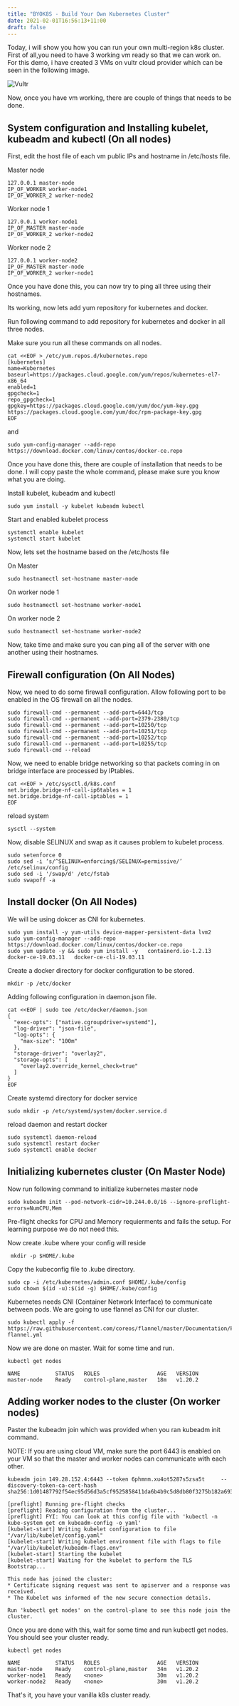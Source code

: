 ```yaml
---
title: "BYOK8S - Build Your Own Kubernetes Cluster"
date: 2021-02-01T16:56:13+11:00
draft: false
---
```


Today, i will show you how you can run your own multi-region k8s cluster. First of all,you need to have 3 working vm ready so that we can work on. For this demo, i have created 3 VMs on vultr cloud provider which can be seen in the following image.

![Vultr](/img/vultr-ym.png)

Now, once you have vm working, there are couple of things that needs to be done.

## System configuration and Installing kubelet, kubeadm and kubectl (On all nodes)

First, edit the host file of each vm public IPs and hostname in /etc/hosts file.


Master node
```
127.0.0.1 master-node
IP_OF_WORKER worker-node1
IP_OF_WORKER_2 worker-node2
```

Worker node 1
```
127.0.0.1 worker-node1
IP_OF_MASTER master-node
IP_OF_WORKER_2 worker-node2
```

Worker node 2
```
127.0.0.1 worker-node2
IP_OF_MASTER master-node
IP_OF_WORKER_2 worker-node1
```

Once you have done this, you can now try to ping all three using their hostnames.

Its working, now lets add yum repository for kubernetes and docker.

Run following command to add repository for kubernetes and docker in all three nodes.

Make sure you run all these commands on all nodes.
```
cat <<EOF > /etc/yum.repos.d/kubernetes.repo
[kubernetes]
name=Kubernetes
baseurl=https://packages.cloud.google.com/yum/repos/kubernetes-el7-x86_64
enabled=1
gpgcheck=1
repo_gpgcheck=1
gpgkey=https://packages.cloud.google.com/yum/doc/yum-key.gpg https://packages.cloud.google.com/yum/doc/rpm-package-key.gpg
EOF
```

and 

```
sudo yum-config-manager --add-repo   https://download.docker.com/linux/centos/docker-ce.repo
```

Once you have done this, there are couple of installation that needs to be done. I will copy paste the whole command, please make sure you know what you are doing. 

Install kubelet, kubeadm and kubectl 
```
sudo yum install -y kubelet kubeadm kubectl
```

Start and enabled kubelet process
```
systemctl enable kubelet
systemctl start kubelet
```

Now, lets set the hostname based on the /etc/hosts file

On Master
```
sudo hostnamectl set-hostname master-node
```

On worker node 1
```
sudo hostnamectl set-hostname worker-node1
```

On worker node 2
```
sudo hostnamectl set-hostname worker-node2
```

Now, take time and make sure you can ping all of the server with one another using their hostnames.

## Firewall configuration (On All Nodes)

Now, we need to do some firewall configuration. Allow following port to be enabled in the OS firewall on all the nodes.
```
sudo firewall-cmd --permanent --add-port=6443/tcp
sudo firewall-cmd --permanent --add-port=2379-2380/tcp
sudo firewall-cmd --permanent --add-port=10250/tcp
sudo firewall-cmd --permanent --add-port=10251/tcp
sudo firewall-cmd --permanent --add-port=10252/tcp
sudo firewall-cmd --permanent --add-port=10255/tcp
sudo firewall-cmd --reload
```

Now, we need to enable bridge networking so that packets coming in on bridge interface are processed by IPtables.
```
cat <<EOF > /etc/sysctl.d/k8s.conf
net.bridge.bridge-nf-call-ip6tables = 1
net.bridge.bridge-nf-call-iptables = 1
EOF
```

reload system
```
sysctl --system
```

Now, disable SELINUX and swap as it causes problem to kubelet process.
```
sudo setenforce 0
sudo sed -i ‘s/^SELINUX=enforcing$/SELINUX=permissive/’ /etc/selinux/config
sudo sed -i '/swap/d' /etc/fstab
sudo swapoff -a
```

## Install docker (On All Nodes)

We will be using dokcer as CNI for kubernetes. 

```
sudo yum install -y yum-utils device-mapper-persistent-data lvm2
sudo yum-config-manager --add-repo   https://download.docker.com/linux/centos/docker-ce.repo
sudo yum update -y && sudo yum install -y   containerd.io-1.2.13   docker-ce-19.03.11   docker-ce-cli-19.03.11
```

Create a docker directory for docker configuration to be stored.
```
mkdir -p /etc/docker
```

Adding following configuration in daemon.json file.
```
cat <<EOF | sudo tee /etc/docker/daemon.json
{
  "exec-opts": ["native.cgroupdriver=systemd"],
  "log-driver": "json-file",
  "log-opts": {
    "max-size": "100m"
  },
  "storage-driver": "overlay2",
  "storage-opts": [
    "overlay2.override_kernel_check=true"
  ]
}
EOF
```

Create systemd directory for docker service
```
sudo mkdir -p /etc/systemd/system/docker.service.d
```

reload daemon and restart docker
```
sudo systemctl daemon-reload
sudo systemctl restart docker
sudo systemctl enable docker
```

## Initializing kubernetes cluster (On Master Node)

Now run following command to initialize kubernetes master node
```
sudo kubeadm init --pod-network-cidr=10.244.0.0/16 --ignore-preflight-errors=NumCPU,Mem
```

Pre-flight checks for CPU and Memory requierments and fails the setup. For learning purpose we do not need this.

Now create .kube where your config will reside
```
 mkdir -p $HOME/.kube
```

Copy the kubeconfig file to .kube directory.
```
sudo cp -i /etc/kubernetes/admin.conf $HOME/.kube/config
sudo chown $(id -u):$(id -g) $HOME/.kube/config
```

Kubernetes needs CNI (Container Network Interface) to communicate between pods. We are going to use flannel as CNI for our cluster.
```
sudo kubectl apply -f https://raw.githubusercontent.com/coreos/flannel/master/Documentation/kube-flannel.yml
```

Now we are done on master. Wait for some time and run.
```
kubectl get nodes

NAME           STATUS   ROLES                  AGE   VERSION
master-node    Ready    control-plane,master   18m   v1.20.2
```

## Adding worker nodes to the cluster  (On worker nodes)

Paster the kubeadm join which was provided when you ran kubeadm init command.

NOTE: If you are using cloud VM, make sure the port 6443 is enabled on your VM so that the master and worker nodes can communicate with each other.

```
kubeadm join 149.28.152.4:6443 --token 6phmnm.xu4ot5287s5zsa5t     --discovery-token-ca-cert-hash sha256:1d01487792f54ec95d56d3a5cf9525858411da6b4b9c5d8db80f3275b182a693 

[preflight] Running pre-flight checks
[preflight] Reading configuration from the cluster...
[preflight] FYI: You can look at this config file with 'kubectl -n kube-system get cm kubeadm-config -o yaml'
[kubelet-start] Writing kubelet configuration to file "/var/lib/kubelet/config.yaml"
[kubelet-start] Writing kubelet environment file with flags to file "/var/lib/kubelet/kubeadm-flags.env"
[kubelet-start] Starting the kubelet
[kubelet-start] Waiting for the kubelet to perform the TLS Bootstrap...

This node has joined the cluster:
* Certificate signing request was sent to apiserver and a response was received.
* The Kubelet was informed of the new secure connection details.

Run 'kubectl get nodes' on the control-plane to see this node join the cluster.

```


Once you are done with this, wait for some time and run kubectl get nodes. You should see your cluster ready.

```
kubectl get nodes

NAME           STATUS   ROLES                  AGE   VERSION
master-node    Ready    control-plane,master   34m   v1.20.2
worker-node1   Ready    <none>                 30m   v1.20.2
worker-node2   Ready    <none>                 30m   v1.20.2
```

That's it, you have your vanilla k8s cluster ready.